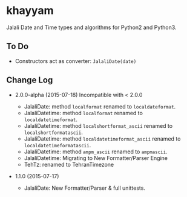 khayyam
=======

Jalali Date and Time types and algorithms for Python2 and Python3.

To Do
----------

  * Constructors act as converter: `JalaliDate(date)`
  

Change Log
----------

  * 2.0.0-alpha (2015-07-18) Incompatible with < 2.0.0
    * JalaliDate: method `localformat` renamed to `localdateformat`.
    * JalaliDatetime: method `localformat` renamed to `localdatetimeformat`.
    * JalaliDatetime: method `localshortformat_ascii` renamed to `localshortformatascii`.
    * JalaliDatetime: method `localdatetimeformat_ascii` renamed to `localdatetimeformatascii`.
    * JalaliDatetime: method `ampm_ascii` renamed to `ampmascii`.
    * JalaliDatetime: Migrating to New Formatter/Parser Engine
    * TehTz: renamed to TehranTimezone
    
  * 1.1.0 (2015-07-17)
    * JalaliDate: New Formatter/Parser & full unittests.
    